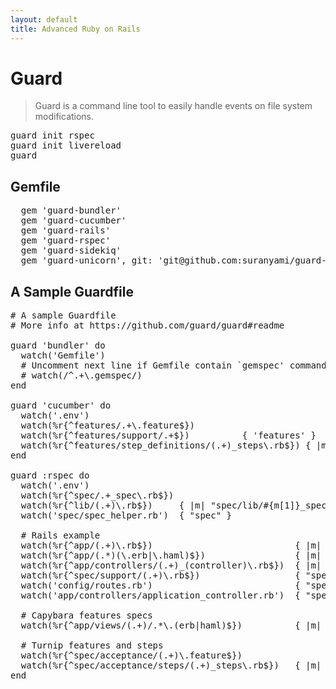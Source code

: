 ```yaml
---
layout: default
title: Advanced Ruby on Rails
---
```


# Guard

> Guard is a command line tool to easily handle events on file system modifications.

<pre>
guard init rspec
guard init livereload
guard
</pre>

## Gemfile

<pre>
  gem 'guard-bundler'
  gem 'guard-cucumber'
  gem 'guard-rails'
  gem 'guard-rspec'
  gem 'guard-sidekiq'
  gem 'guard-unicorn', git: 'git@github.com:suranyami/guard-unicorn.git'
</pre>


## A Sample Guardfile

<pre>
# A sample Guardfile
# More info at https://github.com/guard/guard#readme

guard 'bundler' do
  watch('Gemfile')
  # Uncomment next line if Gemfile contain `gemspec' command
  # watch(/^.+\.gemspec/)
end

guard 'cucumber' do
  watch('.env')
  watch(%r{^features/.+\.feature$})
  watch(%r{^features/support/.+$})          { 'features' }
  watch(%r{^features/step_definitions/(.+)_steps\.rb$}) { |m| Dir[File.join("**/#{m[1]}.feature")][0] || 'features' }
end

guard :rspec do
  watch('.env')
  watch(%r{^spec/.+_spec\.rb$})
  watch(%r{^lib/(.+)\.rb$})     { |m| "spec/lib/#{m[1]}_spec.rb" }
  watch('spec/spec_helper.rb')  { "spec" }

  # Rails example
  watch(%r{^app/(.+)\.rb$})                           { |m| "spec/#{m[1]}_spec.rb" }
  watch(%r{^app/(.*)(\.erb|\.haml)$})                 { |m| "spec/#{m[1]}#{m[2]}_spec.rb" }
  watch(%r{^app/controllers/(.+)_(controller)\.rb$})  { |m| ["spec/routing/#{m[1]}_routing_spec.rb", "spec/#{m[2]}s/#{m[1]}_#{m[2]}_spec.rb", "spec/acceptance/#{m[1]}_spec.rb"] }
  watch(%r{^spec/support/(.+)\.rb$})                  { "spec" }
  watch('config/routes.rb')                           { "spec/routing" }
  watch('app/controllers/application_controller.rb')  { "spec/controllers" }

  # Capybara features specs
  watch(%r{^app/views/(.+)/.*\.(erb|haml)$})          { |m| "spec/features/#{m[1]}_spec.rb" }

  # Turnip features and steps
  watch(%r{^spec/acceptance/(.+)\.feature$})
  watch(%r{^spec/acceptance/steps/(.+)_steps\.rb$})   { |m| Dir[File.join("**/#{m[1]}.feature")][0] || 'spec/acceptance' }
end
</pre>

